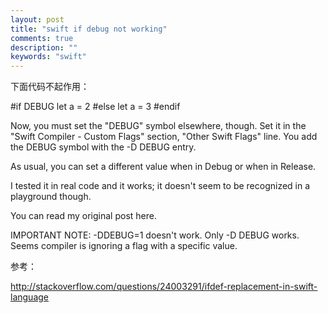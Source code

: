 ```yaml
---
layout: post
title: "swift if debug not working"
comments: true
description: ""
keywords: "swift"
---
```


下面代码不起作用：

  #if DEBUG
        let a = 2
  #else
        let a = 3
  #endif

  Now, you must set the "DEBUG" symbol elsewhere, though. Set it in the "Swift Compiler - Custom Flags" section, "Other Swift Flags" line. You add the DEBUG symbol with the -D DEBUG entry.

  As usual, you can set a different value when in Debug or when in Release.

  I tested it in real code and it works; it doesn't seem to be recognized in a playground though.

  You can read my original post here.

  IMPORTANT NOTE: -DDEBUG=1 doesn't work. Only -D DEBUG works. Seems compiler is ignoring a flag with a specific value.


参考：

http://stackoverflow.com/questions/24003291/ifdef-replacement-in-swift-language

